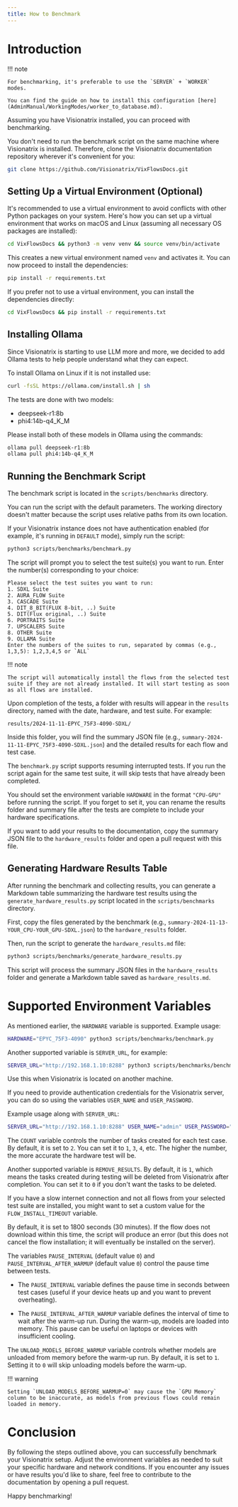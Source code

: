 ```yaml
---
title: How to Benchmark
---
```


# Introduction

!!! note

    For benchmarking, it's preferable to use the `SERVER` + `WORKER` modes.

    You can find the guide on how to install this configuration [here](AdminManual/WorkingModes/worker_to_database.md).

Assuming you have Visionatrix installed, you can proceed with benchmarking.

You don't need to run the benchmark script on the same machine where Visionatrix is installed. Therefore, clone the Visionatrix documentation repository wherever it's convenient for you:

```bash
git clone https://github.com/Visionatrix/VixFlowsDocs.git
```

## Setting Up a Virtual Environment (Optional)

It's recommended to use a virtual environment to avoid conflicts with other Python packages on your system. Here's how you can set up a virtual environment that works on macOS and Linux (assuming all necessary OS packages are installed):

```bash
cd VixFlowsDocs && python3 -m venv venv && source venv/bin/activate
```

This creates a new virtual environment named `venv` and activates it. You can now proceed to install the dependencies:

```bash
pip install -r requirements.txt
```

If you prefer not to use a virtual environment, you can install the dependencies directly:

```bash
cd VixFlowsDocs && pip install -r requirements.txt
```

## Installing Ollama

Since Visionatrix is starting to use LLM more and more, we decided to add Ollama tests to help people understand what they can expect.

To install Ollama on Linux if it is not installed use:

```bash
curl -fsSL https://ollama.com/install.sh | sh
```

The tests are done with two models:

- deepseek-r1:8b
- phi4:14b-q4_K_M

Please install both of these models in Ollama using the commands:

```bash
ollama pull deepseek-r1:8b
ollama pull phi4:14b-q4_K_M
```

## Running the Benchmark Script

The benchmark script is located in the `scripts/benchmarks` directory.

You can run the script with the default parameters. The working directory doesn't matter because the script uses relative paths from its own location.

If your Visionatrix instance does not have authentication enabled (for example, it's running in `DEFAULT` mode), simply run the script:

```bash
python3 scripts/benchmarks/benchmark.py
```

The script will prompt you to select the test suite(s) you want to run. Enter the number(s) corresponding to your choice:

```
Please select the test suites you want to run:
1. SDXL Suite
2. AURA_FLOW Suite
3. CASCADE Suite
4. DIT_8_BIT(FLUX 8-bit, ..) Suite
5. DIT(Flux original, ..) Suite
6. PORTRAITS Suite
7. UPSCALERS Suite
8. OTHER Suite
9. OLLAMA Suite
Enter the numbers of the suites to run, separated by commas (e.g., 1,3,5): 1,2,3,4,5 or `ALL`
```

!!! note

    The script will automatically install the flows from the selected test suite if they are not already installed. It will start testing as soon as all flows are installed.

Upon completion of the tests, a folder with results will appear in the `results` directory, named with the date, hardware, and test suite. For example:

```
results/2024-11-11-EPYC_75F3-4090-SDXL/
```

Inside this folder, you will find the summary JSON file (e.g., `summary-2024-11-11-EPYC_75F3-4090-SDXL.json`) and the detailed results for each flow and test case.

The `benchmark.py` script supports resuming interrupted tests. If you run the script again for the same test suite, it will skip tests that have already been completed.

You should set the environment variable `HARDWARE` in the format `"CPU-GPU"` before running the script. If you forget to set it, you can rename the results folder and summary file after the tests are complete to include your hardware specifications.

If you want to add your results to the documentation, copy the summary JSON file to the `hardware_results` folder and open a pull request with this file.

## Generating Hardware Results Table

After running the benchmark and collecting results, you can generate a Markdown table summarizing the hardware test results using the `generate_hardware_results.py` script located in the `scripts/benchmarks` directory.

First, copy the files generated by the benchmark (e.g., `summary-2024-11-13-YOUR_CPU-YOUR_GPU-SDXL.json`) to the `hardware_results` folder.

Then, run the script to generate the `hardware_results.md` file:

```bash
python3 scripts/benchmarks/generate_hardware_results.py
```

This script will process the summary JSON files in the `hardware_results` folder and generate a Markdown table saved as `hardware_results.md`.

# Supported Environment Variables

As mentioned earlier, the `HARDWARE` variable is supported. Example usage:

```bash
HARDWARE="EPYC_75F3-4090" python3 scripts/benchmarks/benchmark.py
```

Another supported variable is `SERVER_URL`, for example:

```bash
SERVER_URL="http://192.168.1.10:8288" python3 scripts/benchmarks/benchmark.py
```

Use this when Visionatrix is located on another machine.

If you need to provide authentication credentials for the Visionatrix server, you can do so using the variables `USER_NAME` and `USER_PASSWORD`.

Example usage along with `SERVER_URL`:

```bash
SERVER_URL="http://192.168.1.10:8288" USER_NAME="admin" USER_PASSWORD="admin" python3 scripts/benchmarks/benchmark.py
```

The `COUNT` variable controls the number of tasks created for each test case. By default, it is set to `2`. You can set it to `1`, `3`, `4`, etc. The higher the number, the more accurate the hardware test will be.

Another supported variable is `REMOVE_RESULTS`. By default, it is `1`, which means the tasks created during testing will be deleted from Visionatrix after completion. You can set it to `0` if you don't want the tasks to be deleted.

If you have a slow internet connection and not all flows from your selected test suite are installed, you might want to set a custom value for the `FLOW_INSTALL_TIMEOUT` variable.

By default, it is set to 1800 seconds (30 minutes). If the flow does not download within this time, the script will produce an error (but this does not cancel the flow installation; it will eventually be installed on the server).

The variables `PAUSE_INTERVAL` (default value `0`) and `PAUSE_INTERVAL_AFTER_WARMUP` (default value `0`) control the pause time between tests.

- The `PAUSE_INTERVAL` variable defines the pause time in seconds between test cases (useful if your device heats up and you want to prevent overheating).

- The `PAUSE_INTERVAL_AFTER_WARMUP` variable defines the interval of time to wait after the warm-up run. During the warm-up, models are loaded into memory. This pause can be useful on laptops or devices with insufficient cooling.

The `UNLOAD_MODELS_BEFORE_WARMUP` variable controls whether models are unloaded from memory before the warm-up run. By default, it is set to `1`. Setting it to `0` will skip unloading models before the warm-up.

!!! warning

    Setting `UNLOAD_MODELS_BEFORE_WARMUP=0` may cause the `GPU Memory` column to be inaccurate, as models from previous flows could remain loaded in memory.

# Conclusion

By following the steps outlined above, you can successfully benchmark your Visionatrix setup. Adjust the environment variables as needed to suit your specific hardware and network conditions. If you encounter any issues or have results you'd like to share, feel free to contribute to the documentation by opening a pull request.

Happy benchmarking!

